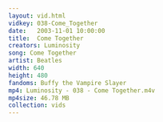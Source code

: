```yaml
---
layout: vid.html
vidkey: 038-Come_Together
date:   2003-11-01 10:00:00
title:  Come Together
creators: Luminosity
song: Come Together
artist: Beatles
width: 640
height: 480
fandoms: Buffy the Vampire Slayer
mp4: Luminosity - 038 - Come Together.m4v
mp4size: 46.78 MB
collection: vids
---
```


  <div>
  
  </div>
  
